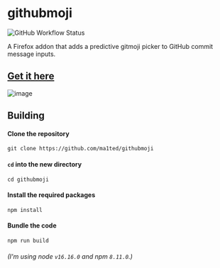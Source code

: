 # githubmoji
![GitHub Workflow Status](https://img.shields.io/github/workflow/status/ma1ted/githubmoji/Node.js%20CI)

A Firefox addon that adds a predictive gitmoji picker to GitHub commit message inputs. 
## [Get it here](https://addons.mozilla.org/en-GB/firefox/addon/githubmoji/)

![image](https://user-images.githubusercontent.com/59726149/183230777-fd5e73e8-395f-4d12-9c83-94f1fac304df.png)

 
## Building

#### Clone the repository
`git clone https://github.com/ma1ted/githubmoji`

#### `cd` into the new directory
`cd githubmoji`

#### Install the required packages
`npm install`

#### Bundle the code
`npm run build`

###### (I'm using node `v16.16.0` and npm `8.11.0`.)
